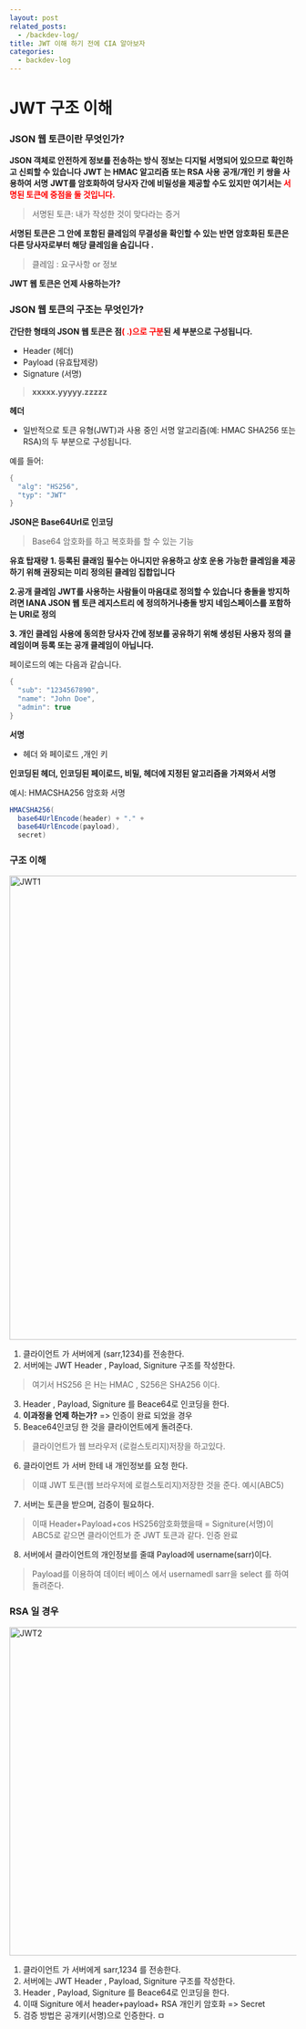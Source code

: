```yaml
---
layout: post
related_posts:
  - /backdev-log/
title: JWT 이해 하기 전에 CIA 알아보자 
categories: 
  - backdev-log
---
```


# JWT 구조 이해

### JSON 웹 토큰이란 무엇인가?

**JSON 객체로 안전하게 정보를 전송하는 방식**
**정보는 디지털 서명되어 있으므로 확인하고 신뢰할 수 있습니다**
**JWT 는  HMAC 알고리즘 또는 RSA 사용**
**공개/개인 키 쌍을 사용하여 서명**
**JWT를 암호화하여 당사자 간에 비밀성을 제공할 수도 있지만 여기서는 <span style="color:red">서명된 토큰에 중점을 둘 것입니다.</span>**
> 서명된 토큰: 내가 작성한 것이 맞다라는 증거

**서명된 토큰은 그 안에 포함된 클레임의 무결성을 확인할 수 있는 반면 암호화된 토큰은 다른 당사자로부터 해당 클레임을 숨깁니다 .**
> 클레임 : 요구사항 or 정보

**JWT 웹 토큰은 언제 사용하는가?**


### JSON 웹 토큰의 구조는 무엇인가?

**간단한 형태의 JSON 웹 토큰은 점<span style="color:red">( .)으로 구분</span>된 세 부분으로 구성됩니다.**

* Header (헤더)
* Payload (유효탑제량)
* Signature (서명)

> **xxxxx.yyyyy.zzzzz** 

**헤더**

* 일반적으로 토큰 유형(JWT)과 사용 중인 서명 알고리즘(예: HMAC SHA256 또는 RSA)의 두 부분으로 구성됩니다.

예를 들어:

```java
{
  "alg": "HS256",
  "typ": "JWT"
}
```

**JSON은 Base64Url로 인코딩**
> Base64 암호화를 하고 복호화를 할 수 있는 기능 

**유효 탑재량**
**1. 등록된 클래임**
**필수는 아니지만 유용하고 상호 운용 가능한 클레임을 제공하기 위해 권장되는 미리 정의된 클레임 집합입니다**

**2.공개 클레임**
**JWT를 사용하는 사람들이 마음대로 정의할 수 있습니다**
**충돌을 방지하려면 IANA JSON 웹 토큰 레지스트리 에 정의하거나충돌 방지 네임스페이스를 포함하는 URI로 정의**

**3. 개인 클레임**
**사용에 동의한 당사자 간에 정보를 공유하기 위해 생성된 사용자 정의 클레임이며 등록 또는 공개 클레임이 아닙니다.**


페이로드의 예는 다음과 같습니다.

```java
{
  "sub": "1234567890",
  "name": "John Doe",
  "admin": true
}
```

**서명**

* 헤더 와 페이로드 ,개인 키 

**인코딩된 헤더, 인코딩된 페이로드, 비밀, 헤더에 지정된 알고리즘을 가져와서 서명**

예시: HMACSHA256 암호화 서명

```java
HMACSHA256(
  base64UrlEncode(header) + "." +
  base64UrlEncode(payload),
  secret)
```

### 구조 이해

<img width="814" alt="JWT1" src="https://github.com/jjky123kr/jjky123kr/assets/107549149/0b3330a6-584e-409e-b1c2-59281b8eea02">

1. 클라이언트 가 서버에게 (sarr,1234)를 전송한다. 
2. 서버에는 JWT Header , Payload, Signiture 구조를 작성한다. 
> 여기서 HS256 은  H는 HMAC , S256은 SHA256 이다.  
3. Header , Payload, Signiture 를 Beace64로 인코딩을 한다. 
4. **이과정을 언제 하는가?** => 인증이 완료 되었을 경우 
5. Beace64인코딩 한 것을 클라이언트에게 돌려준다.
> 클라이언트가 웹 브라우저 (로컬스토리지)저장을 하고있다.
6. 클라이언트 가 서버 한테 내 개인정보를 요청 한다. 
> 이떄 JWT 토큰(웹 브라우저에 로컬스토리지)저장한 것을 준다. 예시(ABC5)
7. 서버는 토큰을 받으며, 검증이 필요하다.
>  이때 Header+Payload+cos HS256암호화했을때 = Signiture(서명)이 ABC5로 같으면 클라이언트가 준 JWT 토큰과 같다. 인증 완료
8. 서버에서 클라이언트의 개인정보를 줄떄 Payload에 username(sarr)이다.
> Payload를 이용하여 데이터 베이스 에서 usernamedl sarr을 select 를 하여 돌려준다. 

### RSA 일 경우 

<img width="576" alt="JWT2" src="https://github.com/jjky123kr/jjky123kr/assets/107549149/2a5bcd56-0068-4045-b052-a2c9b9809cfb">

1. 클라이언트 가 서버에게 sarr,1234 를 전송한다.
2. 서버에는 JWT  Header , Payload, Signiture 구조를 작성한다.
3.  Header , Payload, Signiture 를 Beace64로 인코딩을 한다.
4. 이때 Signiture 에서 header+payload+ RSA 개인키 암호화 => Secret
5. 검증 방법은 공개키(서명)으로 인증한다. ㅁ






